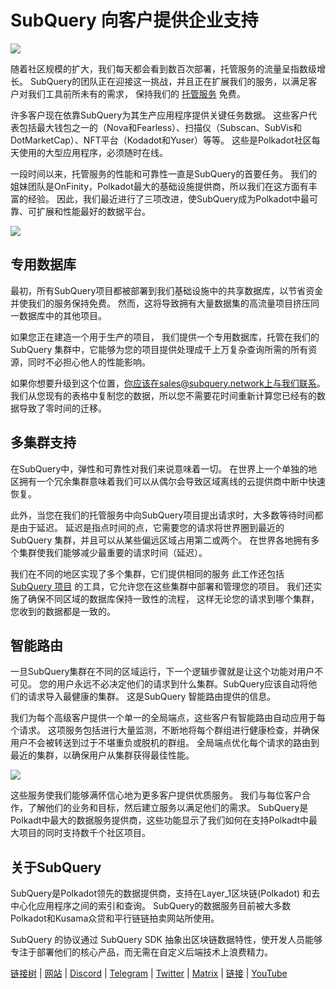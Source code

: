 # SubQuery 向客户提供企业支持

![](https://miro.medium.com/max/1400/1*z_StqAT5KeaxQLBCm-xpRQ.jpeg)

随着社区规模的扩大，我们每天都会看到数百次部署，托管服务的流量呈指数级增长。 SubQuery的团队正在迎接这一挑战，并且正在扩展我们的服务，以满足客户对我们工具前所未有的需求， 保持我们的  [托管服务](https://projects.subquery.network/)  免费。

许多客户现在依靠SubQuery为其生产应用程序提供关键任务数据。 这些客户代表包括最大钱包之一的（Nova和Fearless）、扫描仪（Subscan、SubVis和DotMarketCap）、NFT平台（Kodadot和Yuser）等等。 这些是Polkadot社区每天使用的大型应用程序，必须随时在线。

一段时间以来，托管服务的性能和可靠性一直是SubQuery的首要任务。 我们的姐妹团队是OnFinity，Polkadot最大的基础设施提供商，所以我们在这方面有丰富的经验。 因此，我们最近进行了三项改进，使SubQuery成为Polkadot中最可靠、可扩展和性能最好的数据平台。

![](https://miro.medium.com/max/1200/1*QckhJzjQqw9czpBMRhXgXQ.gif)

## 专用数据库

最初，所有SubQuery项目都被部署到我们基础设施中的共享数据库，以节省资金并使我们的服务保持免费。 然而，这将导致拥有大量数据集的高流量项目挤压同一数据库中的其他项目。

如果您正在建造一个用于生产的项目， 我们提供一个专用数据库，托管在我们的 SubQuery 集群中，它能够为您的项目提供处理成千上万复杂查询所需的所有资源，同时不必担心他人的性能影响。

如果你想要升级到这个位置，你应该在sales@subquery.network上与我们联系。 我们从您现有的表格中复制您的数据，所以您不需要花时间重新计算您已经有的数据导致了零时间的迁移。

## 多集群支持

在SubQuery中，弹性和可靠性对我们来说意味着一切。 在世界上一个单独的地区拥有一个冗余集群意味着我们可以从偶尔会导致区域离线的云提供商中断中快速恢复。

此外，当您在我们的托管服务中向SubQuery项目提出请求时，大多数等待时间都是由于延迟。 延迟是指点时间的点，它需要您的请求将世界圈到最近的 SubQuery 集群，并且可以从某些偏远区域占用第二或两个。 在世界各地拥有多个集群使我们能够减少最重要的请求时间（延迟）。

我们在不同的地区实现了多个集群，它们提供相同的服务 此工作还包括  [SubQuery 项目](https://project.subquery.network/)  的工具，它允许您在这些集群中部署和管理您的项目。 我们还实施了确保不同区域的数据库保持一致性的流程， 这样无论您的请求到哪个集群，您收到的数据都是一致的。

## 智能路由

一旦SubQuery集群在不同的区域运行，下一个逻辑步骤就是让这个功能对用户不可见。 您的用户永远不必决定他们的请求到什么集群。SubQuery应该自动将他们的请求导入最健康的集群。 这是SubQuery 智能路由提供的信息。

我们为每个高级客户提供一个单一的全局端点，这些客户有智能路由自动应用于每个请求。 这项服务包括进行大量监测，不断地将每个群组进行健康检查，并确保用户不会被转送到过于不堪重负或脱机的群组。 全局端点优化每个请求的路由到最近的集群，以确保用户从集群获得最佳性能。

![](https://miro.medium.com/max/1000/0*DNXDiABzli0et1MU)

这些服务使我们能够满怀信心地为更多客户提供优质服务。 我们与每位客户合作，了解他们的业务和目标，然后建立服务以满足他们的需求。 SubQuery是Polkadt中最大的数据服务提供商，这些功能显示了我们如何在支持Polkadt中最大项目的同时支持数千个社区项目。

## 关于SubQuery

SubQuery是Polkadot领先的数据提供商，支持在Layer_1区块链(Polkadot) 和去中心化应用程序之间的索引和查询。 SubQuery的数据服务目前被大多数Polkadot和Kusama众贷和平行链链拍卖网站所使用。

SubQuery 的协议通过 SubQuery SDK 抽象出区块链数据特性，使开发人员能够专注于部署他们的核心产品，而无需在自定义后端技术上浪费精力。

[链接树](https://linktr.ee/subquerynetwork) | [网站](https://subquery.network/) | [Discord](https://discord.com/invite/78zg8aBSMG) | [Telegram](https://t.me/subquerynetwork) | [Twitter](https://twitter.com/subquerynetwork) | [Matrix](https://matrix.to/#/#subquery:matrix.org) | [链接](https://www.linkedin.com/company/subquery) | [YouTube](https://www.youtube.com/channel/UCi1a6NUUjegcLHDFLr7CqLw)
